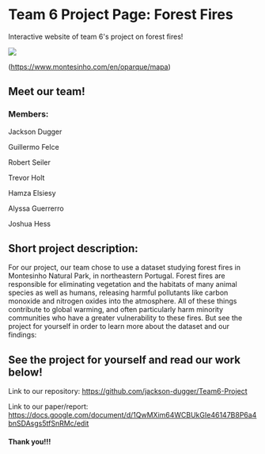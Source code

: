 # Team 6 Project Page: Forest Fires
Interactive website of team 6's project on forest fires!

<image src=https://www.montesinho.com/images/oparque/mapa.jpg>

(https://www.montesinho.com/en/oparque/mapa)
  



## Meet our team!

### Members: 

Jackson Dugger

Guillermo Felce

Robert Seiler

Trevor Holt

Hamza Elsiesy

Alyssa Guerrerro

Joshua Hess


## Short project description: 
For our project, our team chose to use a dataset studying forest fires in Montesinho Natural Park, in northeastern Portugal. Forest fires are responsible for eliminating vegetation and the habitats of many animal species as well as humans, releasing harmful pollutants like carbon monoxide and nitrogen oxides into the atmosphere. All of these things contribute to global warming, and often particularly harm minority communities who have a greater vulnerability to these fires. But see the project for yourself in order to learn more about the dataset and our findings:

## See the project for yourself and read our work below!

Link to our repository: https://github.com/jackson-dugger/Team6-Project

Link to our paper/report: https://docs.google.com/document/d/1QwMXim64WCBUkGIe46147B8P6a4bnSDAsgs5tfSnRMc/edit


#### Thank you!!!
